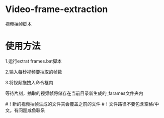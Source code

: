 # Video-frame-extraction
视频抽帧脚本
# 使用方法
1.运行extrat frames.bat脚本

2.输入每秒视频要抽取的帧数

3.将视频拖拽入命令框内

等待片刻，抽取的视频帧将储存在当前目录新生成的_farames文件夹内

#！新的视频抽帧生成的文件夹会覆盖之前的文件
#！文件路径不要包含空格/中文。有问题咸鱼联系
